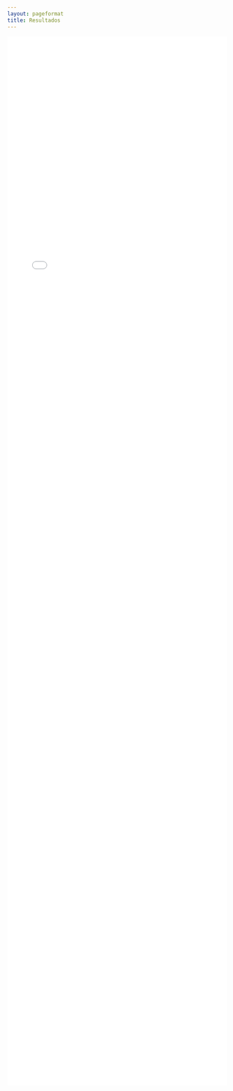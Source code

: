 ```yaml
---
layout: pageformat
title: Resultados
---
```


<style> 

.plot{
  width:100%;
  height: 60vh;
  border-style: none;
}
</style>

<iframe src="../assets/iframes/plot.html" class="plot"></iframe>